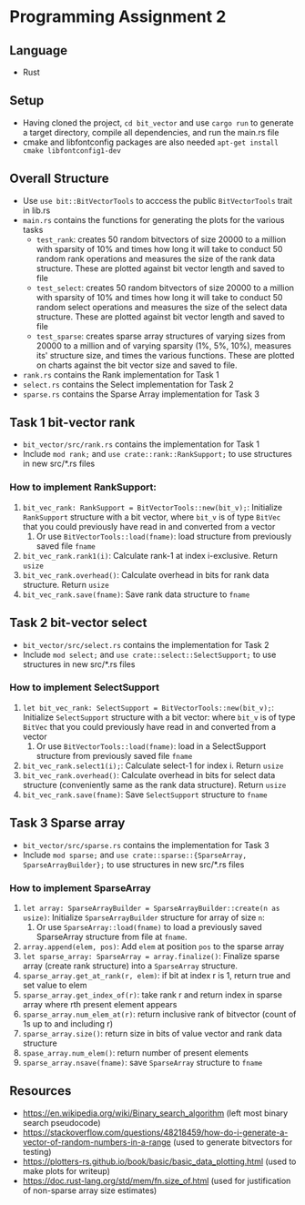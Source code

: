 # Programming Assignment 2

## Language
- Rust
## Setup
- Having cloned the project, `cd bit_vector` and use `cargo run` to generate a target directory, compile all dependencies, and run the main.rs file
- cmake and libfontconfig packages are also needed `apt-get install cmake libfontconfig1-dev`

## Overall Structure
- Use `use bit::BitVectorTools` to acccess the public `BitVectorTools` trait in lib.rs
- `main.rs` contains the functions for generating the plots for the various tasks
  - `test_rank`: creates 50 random bitvectors of size 20000 to a million with sparsity of 10% and times how long it will take to conduct 50 random rank operations and measures the size of the rank data structure. These are plotted against bit vector length and saved to file
  - `test_select`: creates 50 random bitvectors of size 20000 to a million with sparsity of 10% and times how long it will take to conduct 50 random select operations and measures the size of the select data structure. These are plotted against bit vector length and saved to file
  - `test_sparse`: creates sparse array structures of varying sizes from 20000 to a million and of varying sparsity (1%, 5%, 10%), measures its' structure size, and times the various functions. These are plotted on charts against the bit vector size and saved to file.
- `rank.rs` contains the Rank implementation for Task 1
- `select.rs` contains the Select implementation for Task 2
- `sparse.rs` contains the Sparse Array implementation for Task 3
  
## Task 1 bit-vector rank
- `bit_vector/src/rank.rs` contains the implementation for Task 1
- Include `mod rank;` and `use crate::rank::RankSupport;` to use structures in new src/*.rs files
### How to implement RankSupport:
1. `bit_vec_rank: RankSupport = BitVectorTools::new(bit_v);`: Initialize `RankSupport` structure with a bit vector, where `bit_v` is of type `BitVec` that you could previously have read in and converted from a vector
   1. Or use `BitVectorTools::load(fname)`: load structure from previously saved file `fname` 
2. `bit_vec_rank.rank1(i)`: Calculate rank-1 at index i-exclusive. Return `usize`
3. `bit_vec_rank.overhead()`: Calculate overhead in bits for rank data structure. Return `usize`
4. `bit_vec_rank.save(fname)`: Save rank data structure to `fname`
   
## Task 2 bit-vector select
- `bit_vector/src/select.rs` contains the implementation for Task 2
- Include `mod select;` and `use crate::select::SelectSupport;` to use structures in new src/*.rs files
### How to implement SelectSupport
1. `let bit_vec_rank: SelectSupport = BitVectorTools::new(bit_v);`: Initialize `SelectSupport` structure with a bit vector:  where `bit_v` is of type `BitVec` that you could previously have read in and converted from a vector
   1. Or use `BitVectorTools::load(fname)`: load in a SelectSupport structure from previously saved file `fname`
2. `bit_vec_rank.select1(i);`: Calculate select-1 for index i. Return `usize`
3. `bit_vec_rank.overhead()`: Calculate overhead in bits for select data structure (conveniently same as the rank data structure). Return `usize`
4. `bit_vec_rank.save(fname)`: Save `SelectSupport` structure to `fname`
   
## Task 3 Sparse array
- `bit_vector/src/sparse.rs` contains the implementation for Task 3
- Include `mod sparse;` and `use crate::sparse::{SparseArray, SparseArrayBuilder};` to use structures in new src/*.rs files
### How to implement SparseArray
1. `let array: SparseArrayBuilder = SparseArrayBuilder::create(n as usize)`: Initialize `SparseArrayBuilder` structure for array of size `n`: 
   1. Or use `SparseArray::load(fname)` to load a previously saved SparseArray structure from file at `fname`.
2.  `array.append(elem, pos)`: Add `elem` at position `pos` to the sparse array
3. `let sparse_array: SparseArray = array.finalize()`: Finalize sparse array (create rank structure) into a `SparseArray` structure. 
4. `sparse_array.get_at_rank(r, elem)`:  if bit at index r is 1, return true and set value to elem
5. `sparse_array.get_index_of(r)`:  take rank r and return index in sparse array where rth present element appears
6. `sparse_array.num_elem_at(r)`: return inclusive rank of bitvector (count of 1s up to and including r)
7. `sparse_array.size()`: return size in bits of value vector and rank data structure
8. `spase_array.num_elem()`: return number of present elements
9. `sparse_array.nsave(fname)`: save `SparseArray` structure to `fname`
       

## Resources
- https://en.wikipedia.org/wiki/Binary_search_algorithm (left most binary search pseudocode)
- https://stackoverflow.com/questions/48218459/how-do-i-generate-a-vector-of-random-numbers-in-a-range (used to generate bitvectors for testing)
- https://plotters-rs.github.io/book/basic/basic_data_plotting.html (used to make plots for writeup)
- https://doc.rust-lang.org/std/mem/fn.size_of.html (used for justification of non-sparse array size estimates)
